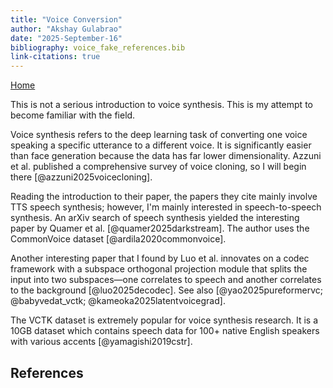 ```yaml
---
title: "Voice Conversion"
author: "Akshay Gulabrao"
date: "2025-September-16"
bibliography: voice_fake_references.bib
link-citations: true
---
```

[Home](./index.html)


This is not a serious introduction to voice synthesis. This is my attempt to become familiar with the field.

Voice synthesis refers to the deep learning task of converting one voice speaking a specific utterance to a different voice. It is significantly easier than face generation because the data has far lower dimensionality. Azzuni et al. published a comprehensive survey of voice cloning, so I will begin there [@azzuni2025voicecloning].

Reading the introduction to their paper, the papers they cite mainly involve TTS speech synthesis; however, I'm mainly interested in speech-to-speech synthesis. An arXiv search of speech synthesis yielded the interesting paper by Quamer et al. [@quamer2025darkstream]. The author uses the CommonVoice dataset [@ardila2020commonvoice].

Another interesting paper that I found by Luo et al. innovates on a codec framework with a subspace orthogonal projection module that splits the input into two subspaces—one correlates to speech and another correlates to the background [@luo2025decodec]. See also [@yao2025pureformervc; @babyvedat_vctk; @kameoka2025latentvoicegrad].

The VCTK dataset is extremely popular for voice synthesis research. It is a 10GB dataset which contains speech data for 100+ native English speakers with various accents [@yamagishi2019cstr].

## References